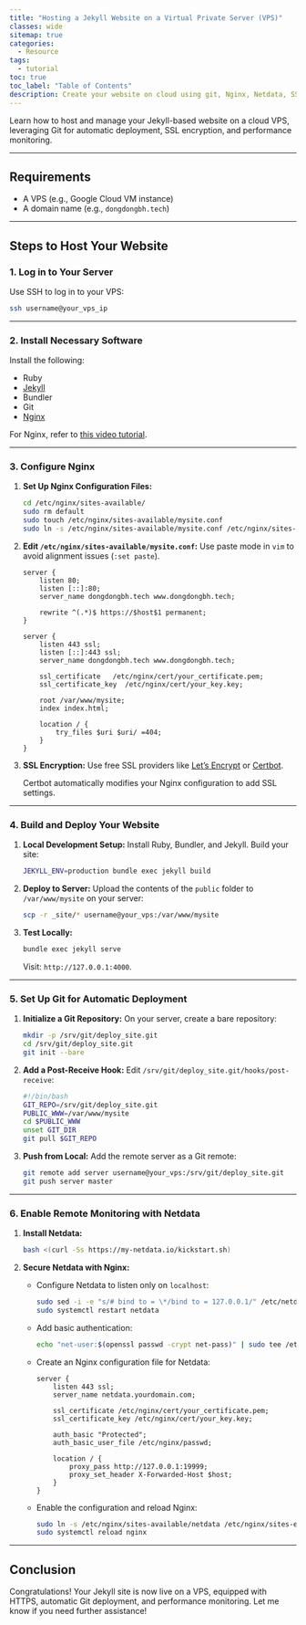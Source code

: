 ```yaml
---
title: "Hosting a Jekyll Website on a Virtual Private Server (VPS)"
classes: wide
sitemap: true
categories:
  - Resource
tags:
  - tutorial
toc: true
toc_label: "Table of Contents"
description: Create your website on cloud using git, Nginx, Netdata, SSL, Certbot
---
```



Learn how to host and manage your Jekyll-based website on a cloud VPS, leveraging Git for automatic deployment, SSL encryption, and performance monitoring.

---

## Requirements

- A VPS (e.g., Google Cloud VM instance)
- A domain name (e.g., `dongdongbh.tech`)

---

## Steps to Host Your Website

### 1. Log in to Your Server

Use SSH to log in to your VPS:
```bash
ssh username@your_vps_ip
```

---

### 2. Install Necessary Software

Install the following:
- Ruby
- [Jekyll](https://jekyllrb.com/docs/)
- Bundler
- Git
- [Nginx](https://www.nginx.com/resources/wiki/start/topics/tutorials/install/)

For Nginx, refer to [this video tutorial](https://www.youtube.com/watch?v=lWjZSgXu5VU&t=10469s).

---

### 3. Configure Nginx

1. **Set Up Nginx Configuration Files:**
   ```bash
   cd /etc/nginx/sites-available/
   sudo rm default
   sudo touch /etc/nginx/sites-available/mysite.conf
   sudo ln -s /etc/nginx/sites-available/mysite.conf /etc/nginx/sites-enabled/mysite.conf
   ```

2. **Edit `/etc/nginx/sites-available/mysite.conf`:**
   Use paste mode in `vim` to avoid alignment issues (`:set paste`).

   ```nginx
   server {
       listen 80;
       listen [::]:80;
       server_name dongdongbh.tech www.dongdongbh.tech;

       rewrite ^(.*)$ https://$host$1 permanent;
   }

   server {
       listen 443 ssl;
       listen [::]:443 ssl;
       server_name dongdongbh.tech www.dongdongbh.tech;

       ssl_certificate   /etc/nginx/cert/your_certificate.pem;
       ssl_certificate_key  /etc/nginx/cert/your_key.key;

       root /var/www/mysite;
       index index.html;

       location / {
           try_files $uri $uri/ =404;
       }
   }
   ```

3. **SSL Encryption:**
   Use free SSL providers like [Let’s Encrypt](https://letsencrypt.org/getting-started/) or [Certbot](https://certbot.eff.org/lets-encrypt/debianstretch-nginx).

   Certbot automatically modifies your Nginx configuration to add SSL settings.

---

### 4. Build and Deploy Your Website

1. **Local Development Setup:**
   Install Ruby, Bundler, and Jekyll. Build your site:
   ```bash
   JEKYLL_ENV=production bundle exec jekyll build
   ```

2. **Deploy to Server:**
   Upload the contents of the `public` folder to `/var/www/mysite` on your server:
   ```bash
   scp -r _site/* username@your_vps:/var/www/mysite
   ```

3. **Test Locally:**
   ```bash
   bundle exec jekyll serve
   ```
   Visit: `http://127.0.0.1:4000`.

---

### 5. Set Up Git for Automatic Deployment

1. **Initialize a Git Repository:**
   On your server, create a bare repository:
   ```bash
   mkdir -p /srv/git/deploy_site.git
   cd /srv/git/deploy_site.git
   git init --bare
   ```

2. **Add a Post-Receive Hook:**
   Edit `/srv/git/deploy_site.git/hooks/post-receive`:
   ```bash
   #!/bin/bash
   GIT_REPO=/srv/git/deploy_site.git
   PUBLIC_WWW=/var/www/mysite
   cd $PUBLIC_WWW
   unset GIT_DIR
   git pull $GIT_REPO
   ```

3. **Push from Local:**
   Add the remote server as a Git remote:
   ```bash
   git remote add server username@your_vps:/srv/git/deploy_site.git
   git push server master
   ```

---

### 6. Enable Remote Monitoring with Netdata

1. **Install Netdata:**
   ```bash
   bash <(curl -Ss https://my-netdata.io/kickstart.sh)
   ```

2. **Secure Netdata with Nginx:**
   - Configure Netdata to listen only on `localhost`:
     ```bash
     sudo sed -i -e "s/# bind to = \*/bind to = 127.0.0.1/" /etc/netdata/netdata.conf
     sudo systemctl restart netdata
     ```

   - Add basic authentication:
     ```bash
     echo "net-user:$(openssl passwd -crypt net-pass)" | sudo tee /etc/nginx/passwd
     ```

   - Create an Nginx configuration file for Netdata:
     ```nginx
     server {
         listen 443 ssl;
         server_name netdata.yourdomain.com;

         ssl_certificate /etc/nginx/cert/your_certificate.pem;
         ssl_certificate_key /etc/nginx/cert/your_key.key;

         auth_basic "Protected";
         auth_basic_user_file /etc/nginx/passwd;

         location / {
             proxy_pass http://127.0.0.1:19999;
             proxy_set_header X-Forwarded-Host $host;
         }
     }
     ```

   - Enable the configuration and reload Nginx:
     ```bash
     sudo ln -s /etc/nginx/sites-available/netdata /etc/nginx/sites-enabled/
     sudo systemctl reload nginx
     ```

---

## Conclusion

Congratulations! Your Jekyll site is now live on a VPS, equipped with HTTPS, automatic Git deployment, and performance monitoring. Let me know if you need further assistance!
